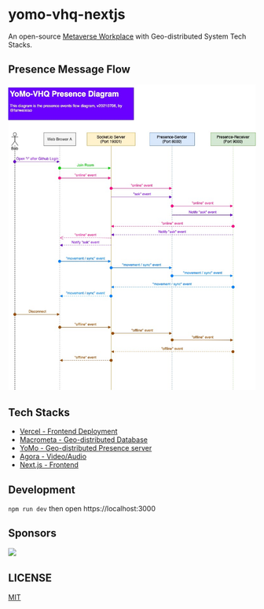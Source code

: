# yomo-vhq-nextjs

An open-source [Metaverse Workplace](https://techcrunch.com/2020/11/18/virtual-hqs-race-to-win-over-a-remote-work-fatigued-market/) with Geo-distributed System Tech Stacks.

## Presence Message Flow

![yomo metaverse virtual hq](vhq-presence.jpg)

## Tech Stacks

- [Vercel - Frontend Deployment](https://vercel.com)
- [Macrometa - Geo-distributed Database](https://macrometa.dev/)
- [YoMo - Geo-distributed Presence server](https://github.com/yomorun/yomo)
- [Agora - Video/Audio](https://agora.io)
- [Next.js - Frontend](https://nextjs.org)

## Development

`npm run dev` then open https://localhost:3000

## Sponsors

[<img src="https://postimg.aliavv.com/mbp2021/1wzcr.png" width="300px">](https://www.agora.io/cn/?utm_source=opensource&utm_medium=refferal&utm_campaign=yomo)

## LICENSE 
[MIT](LICENSE)
